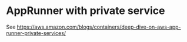 # AppRunner with private service

See https://aws.amazon.com/blogs/containers/deep-dive-on-aws-app-runner-private-services/
